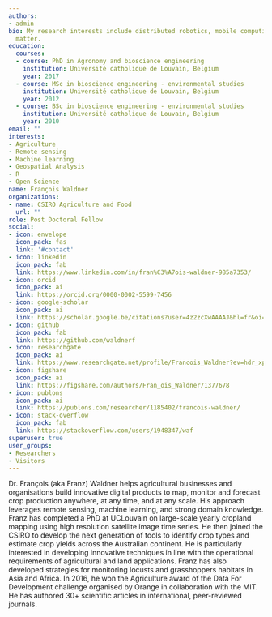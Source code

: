 ```yaml
---
authors:
- admin
bio: My research interests include distributed robotics, mobile computing and programmable
  matter.
education:
  courses:
  - course: PhD in Agronomy and bioscience engineering
    institution: Université catholique de Louvain, Belgium
    year: 2017
  - course: MSc in bioscience engineering - environmental studies
    institution: Université catholique de Louvain, Belgium
    year: 2012
  - course: BSc in bioscience engineering - environmental studies
    institution: Université catholique de Louvain, Belgium
    year: 2010
email: ""
interests:
- Agriculture
- Remote sensing
- Machine learning
- Geospatial Analysis
- R
- Open Science
name: François Waldner
organizations:
- name: CSIRO Agriculture and Food
  url: ""
role: Post Doctoral Fellow
social:
- icon: envelope
  icon_pack: fas
  link: '#contact'
- icon: linkedin
  icon_pack: fab
  link: https://www.linkedin.com/in/fran%C3%A7ois-waldner-985a7353/
- icon: orcid
  icon_pack: ai
  link: https://orcid.org/0000-0002-5599-7456
- icon: google-scholar
  icon_pack: ai
  link: https://scholar.google.be/citations?user=4z2zcXwAAAAJ&hl=fr&oi=sra
- icon: github
  icon_pack: fab
  link: https://github.com/waldnerf
- icon: researchgate
  icon_pack: ai
  link: https://www.researchgate.net/profile/Francois_Waldner?ev=hdr_xprf
- icon: figshare
  icon_pack: ai
  link: https://figshare.com/authors/Fran_ois_Waldner/1377678
- icon: publons
  icon_pack: ai
  link: https://publons.com/researcher/1185402/francois-waldner/
- icon: stack-overflow
  icon_pack: fab
  link: https://stackoverflow.com/users/1948347/waf
superuser: true
user_groups:
- Researchers
- Visitors
---
```


Dr. François (aka Franz) Waldner helps agricultural businesses and organisations build innovative digital products to map, monitor and forecast crop production anywhere, at any time, and at any scale. His approach leverages remote sensing, machine learning, and strong domain knowledge. Franz has completed a PhD at UCLouvain on large-scale yearly cropland mapping using high resolution satellite image time series. He then joined the CSIRO to develop the next generation of tools to identify crop types and estimate crop yields across the Australian continent. He is particularly interested in developing innovative techniques in line with the operational requirements of agricultural and land applications. Franz has also developed  strategies for monitoring locusts and grasshoppers habitats in Asia and Africa. In 2016, he won the Agriculture award of the Data For Development  challenge organised by Orange in collaboration with the MIT. He has authored 30+ scientific articles in international, peer-reviewed journals.